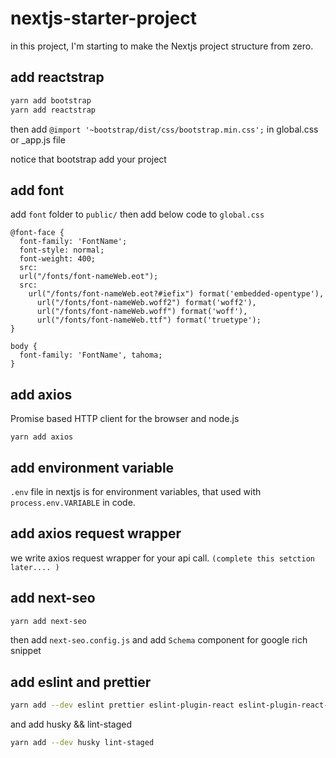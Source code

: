 # nextjs-starter-project
in this project, I'm starting to make the Nextjs project structure from zero.

## add reactstrap 
```bash
yarn add bootstrap
yarn add reactstrap 
```
then  add ``` @import '~bootstrap/dist/css/bootstrap.min.css'; ``` in global.css or _app.js file


notice that bootstrap add your project

## add font

add ```font``` folder to ```public/``` then add below code to ```global.css```

```
@font-face {
  font-family: 'FontName';
  font-style: normal;
  font-weight: 400;
  src:
  url("/fonts/font-nameWeb.eot");
  src:
    url("/fonts/font-nameWeb.eot?#iefix") format('embedded-opentype'),
      url("/fonts/font-nameWeb.woff2") format('woff2'),
      url("/fonts/font-nameWeb.woff") format('woff'),
      url("/fonts/font-nameWeb.ttf") format('truetype');
}

body {
  font-family: 'FontName', tahoma;
}
```
## add axios

Promise based HTTP client for the browser and node.js

```
yarn add axios
```
## add environment variable

```.env``` file in nextjs is for environment variables, that used with ```process.env.VARIABLE``` in code.

## add axios request wrapper
we write axios request wrapper for your api call. ```(complete this setction later.... ) ```

## add next-seo 

```bash
yarn add next-seo
``` 
then add ```next-seo.config.js``` and add ```Schema``` component for google rich snippet 

## add eslint and prettier

```bash
yarn add --dev eslint prettier eslint-plugin-react eslint-plugin-react-hooks eslint-config-prettier eslint-plugin-prettier eslint-plugin-jsx-a11y
```
and add husky && lint-staged
```bash
yarn add --dev husky lint-staged   
```